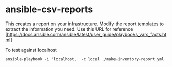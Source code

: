 # ansible-csv-reports

This creates a report on your infrastructure. Modify the report templates to extract the information you need. Use this URL for reference [https://docs.ansible.com/ansible/latest/user_guide/playbooks_vars_facts.html]

To test against localhost

```
ansible-playbook -i 'localhost,' -c local ./make-inventory-report.yml 
```


